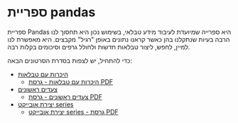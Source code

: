 # ספריית pandas

ספריית Pandas היא ספרייה שמיועדת לעיבוד מידע טבלאי, בשימוש נכון היא תחסוך לנו הרבה בעיות שנתקלנו בהן כאשר קראנו נתונים באופן "רגיל" מקבצים. היא מאפשרת לנו למיין, לחפש, ליצור טבלאות חדשות ולחולל גרפים וסיכומים בקלות רבה. 

כדי להתחיל, יש לצפות בסדרת הסרטונים הבאה:

- [היכרות עם טבלאות](https://youtu.be/Jq7UJA5Dxzw)
  - [היכרות עם טבלאות - גרסת PDF](https://s3.eu-west-1.amazonaws.com/data.cyber.org.il/virtual_courses/introdata/chapter2/pdf/2.1%20%D7%94%D7%99%D7%9B%D7%A8%D7%95%D7%AA%20%D7%A2%D7%9D%20%D7%98%D7%91%D7%9C%D7%90%D7%95%D7%AA.pdf)
- [צעדים ראשונים](https://youtu.be/x2Sn_Z-zQ4k)
  - [צעדים ראשונים - גרסת PDF](https://s3.eu-west-1.amazonaws.com/data.cyber.org.il/virtual_courses/introdata/chapter2/pdf/2.2%20pandas%20hands-on%20%D7%A6%D7%A2%D7%93%D7%99%D7%9D%20%D7%A8%D7%90%D7%A9%D7%95%D7%A0%D7%99%D7%9D.pdf)
- [יצירת אובייקט series](https://youtu.be/bXZnaQAAIO0)
  - [יצירת אובייקט series - גרסת PDF](https://s3.eu-west-1.amazonaws.com/data.cyber.org.il/virtual_courses/introdata/chapter2/pdf/2.3%20%20%D7%99%D7%A6%D7%99%D7%A8%D7%AA%20%D7%90%D7%95%D7%91%D7%99%D7%99%D7%A7%D7%98%20Series.pdf)
